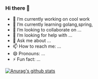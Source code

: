 ### Hi there 👋


- 🔭 I’m currently working on cool work
- 🌱 I’m currently learning golang,spring,
- 👯 I’m looking to collaborate on ...
- 🤔 I’m looking for help with ...
- 💬 Ask me about ...
- 📫 How to reach me: ...
- 😄 Pronouns: ...
- ⚡ Fun fact: ...

[![Anurag's github stats](https://github-readme-stats.vercel.app/api?username=moyu6027&show_icons=true?theme=dark)](https://github.com/anuraghazra/github-readme-stats)
